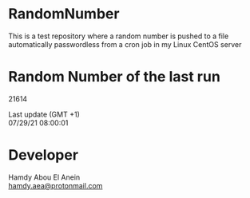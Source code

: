 # RandomNumber    
This is a test repository where a random number is pushed to a file automatically passwordless from a cron job in my Linux CentOS server    
# Random Number of the last run   
21614
      
Last update (GMT +1)    
07/29/21 08:00:01
# Developer    
Hamdy Abou El Anein   
hamdy.aea@protonmail.com
